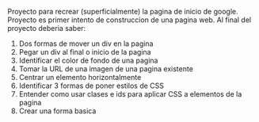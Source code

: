 Proyecto para recrear (superficialmente) la pagina de inicio de google.
Proyecto es primer intento de construccion de una pagina web.
Al final del proyecto deberia saber:
1) Dos formas de mover un div en la pagina
2) Pegar un div al final o inicio de la pagina
3) Identificar el color de fondo de una pagina
4) Tomar la URL de una imagen de una pagina existente
5) Centrar un elemento horizontalmente
6) Identificar 3 formas de poner estilos de CSS
7) Entender como usar clases e ids para aplicar CSS a elementos de la pagina
8) Crear una forma basica